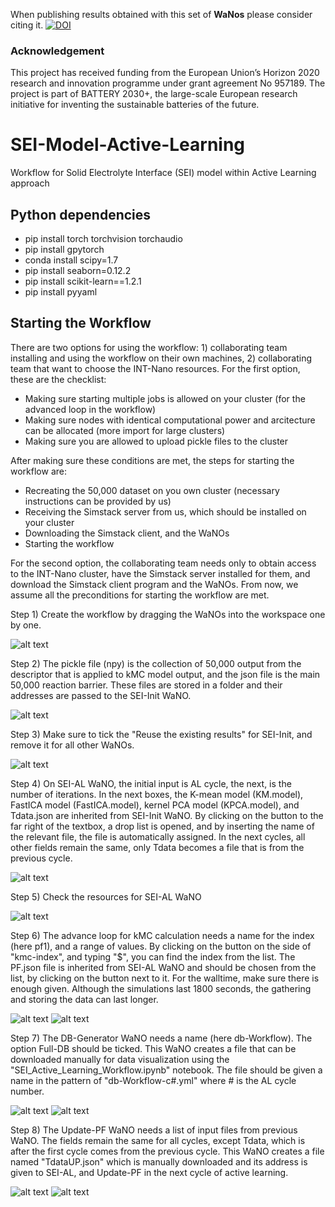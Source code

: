 When publishing results obtained with this set of **WaNos** please consider citing it. [![DOI](https://zenodo.org/badge/440164995.svg)](https://zenodo.org/badge/latestdoi/440164995)

### Acknowledgement
This project has received funding from the European Union’s Horizon 2020 research and innovation programme under grant agreement No 957189. The project is part of BATTERY 2030+, the large-scale European research initiative for inventing the sustainable batteries of the future.

# SEI-Model-Active-Learning
Workflow for Solid Electrolyte Interface (SEI) model within Active Learning approach

## Python dependencies

* pip install torch torchvision torchaudio
* pip install gpytorch
* conda install scipy=1.7
* pip install seaborn=0.12.2
* pip install scikit-learn==1.2.1
* pip install pyyaml

## Starting the Workflow
There are two options for using the workflow: 1) collaborating team installing and using the workflow on their own machines, 2) collaborating team that want to choose the INT-Nano resources.
For the first option, these are the checklist: 
 - Making sure starting multiple jobs is allowed on your cluster (for the advanced loop in the workflow)
 - Making sure nodes with identical computational power and arcitecture can be allocated (more import for large clusters)
 - Making sure you are allowed to upload pickle files to the cluster
 
After making sure these conditions are met, the steps for starting the workflow are:
 - Recreating the 50,000 dataset on you own cluster (necessary instructions can be provided by us)
 - Receiving the Simstack server from us, which should be installed on your cluster
 - Downloading the Simstack client, and the WaNOs
 - Starting the workflow

For the second option, the collaborating team needs only to obtain access to the INT-Nano cluster, have the Simstack server installed for them, and download the Simstack client program and the WaNOs.
From now, we assume all the preconditions for starting the workflow are met. 

Step 1) Create the workflow by dragging the WaNOs into the workspace one by one.

![alt text](doc/image.png)

Step 2) The pickle file (npy) is the collection of 50,000 output from the descriptor that is applied to kMC model output, and the json file is the main 50,000 reaction barrier. These files are stored in a folder and their addresses are passed to the SEI-Init WaNO. 

![alt text](doc/image2.png)

Step 3) Make sure to tick the "Reuse the existing results" for SEI-Init, and remove it for all other WaNOs.

![alt text](doc/image3.png)

Step 4) On SEI-AL WaNO, the initial input is AL cycle, the next, is the number of iterations. In the next boxes, the K-mean model (KM.model), FastICA model (FastICA.model), kernel PCA model (KPCA.model), and Tdata.json are inherited from SEI-Init WaNO. By clicking on the button to the far right of the textbox, a drop list is opened, and by inserting the name of the relevant file, the file is automatically assigned. In the next cycles, all other fields remain the same, only Tdata becomes a file that is from the previous cycle.

![alt text](doc/image4.png)

Step 5) Check the resources for SEI-AL WaNO

![alt text](doc/image5.png)

Step 6) The advance loop for kMC calculation needs a name for the index (here pf1), and a range of values. By clicking on the button on the side of "kmc-index", and typing "$", you can find the index from the list.
The PF.json file is inherited from SEI-AL WaNO and should be chosen from the list, by clicking on the button next to it. For the walltime, make sure there is enough given. Although the simulations last 1800 seconds, the gathering and storing the data can last longer.

![alt text](doc/image6.png)
![alt text](doc/image7.png)

Step 7) The DB-Generator WaNO needs a name (here db-Workflow). The option Full-DB should be ticked. This WaNO creates a file that can be downloaded manually for data visualization using the "SEI_Active_Learning_Workflow.ipynb" notebook. The file should be given a name in the pattern of "db-Workflow-c#.yml" where # is the AL cycle number.

![alt text](doc/image8.png)
![alt text](doc/image10.png)


Step 8) The Update-PF WaNO needs a list of input files from previous WaNO. The fields remain the same for all cycles, except Tdata, which is after the first cycle comes from the previous cycle. This WaNO creates a file named "TdataUP.json" which is manually downloaded and its address is given to SEI-AL, and Update-PF in the next cycle of active learning.

![alt text](doc/image9.png)
![alt text](doc/image11.png)





